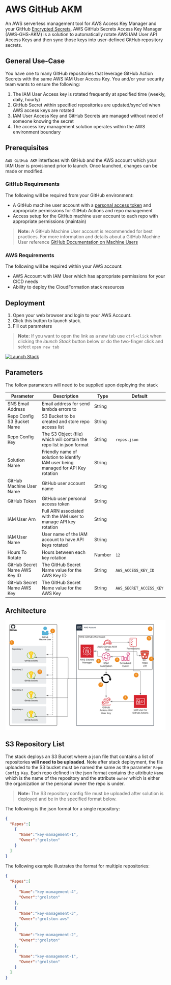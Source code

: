 # AWS GitHub AKM

An AWS serverless management tool for AWS Access Key Manager and your GitHub [Encrypted Secrets](https://docs.github.com/en/actions/reference/encrypted-secrets). AWS GitHub Secrets Access Key Manager (AWS-GHS-AKM) is a solution to automatically rotate AWS IAM User API Access Keys and then sync those keys into user-defined GitHub repository secrets.

## General Use-Case

You have one to many GitHub repositories that leverage GitHub Action Secrets with the same AWS IAM User Access Key. You and/or your security team wants to ensure the following:

1. The IAM User Access key is rotated frequently at specified time (weekly, daily, hourly)
2. GitHub Secret within specified repositories are updated/sync'ed when AWS access keys are rotated
3. IAM User Access Key and GitHub Secrets are managed without need of someone knowing the secret
4. The access key management solution operates within the AWS environment boundary

## Prerequisites

`AWS GitHub AKM` interfaces with GitHub and the AWS account which your IAM User is provisioned prior to launch. Once launched, changes can be made or modified.

### GitHub Requirements

The following will be required from your GitHub environment:

- A GitHub machine user account with a [personal access token](https://github.com/settings/tokens) and appropriate permissions for GitHub Actions and repo management
- Access setup for the GitHub machine user account to each repo with appropriate permissions (maintain)

 > **Note:** A GitHub Machine User account is recommended for best practices. For more information and details about a GitHub Machine User reference [GitHub Documentation on Machine Users](https://docs.github.com/en/developers/overview/managing-deploy-keys#machine-users)

### AWS Requirements

The following will be required within your AWS account:

- AWS Account with IAM User which has appropriate permissions for your CICD needs
- Ability to deploy the CloudFormation stack resources

## Deployment

1. Open your web browser and login to your AWS Account.
2. Click this button to launch stack.
3. Fill out parameters

> **Note:** If you want to open the link as a new tab use `ctrl+click` when clicking the *launch Stack* button below or do the two-finger click and select `open new tab`

[![Launch Stack](https://cdn.rawgit.com/buildkite/cloudformation-launch-stack-button-svg/master/launch-stack.svg)](https://console.aws.amazon.com/cloudformation/home#/stacks/new?templateURL=https://rolston-cloud-library.s3.amazonaws.com/aws-github-akm/aws-github-akm.yml)

## Parameters

The follow parameters will need to be supplied upon deploying the stack

| Parameter | Description | Type | Default |
| --------- | ----------- | ---- | ------- |
| SNS Email Address | Email address for send lambda errors to | String | |
| Repo Config S3 Bucket Name | S3 Bucket to be created and store repo access list | String | |
| Repo Config Key | The S3 Object (file) which will contain the repo list in json format | String | `repos.json` |
| Solution Name | Friendly name of solution to identify IAM user being managed for API Key rotation | String | |
| GitHub Machine User Name | GitHub user account name | String | |
| GitHub Token | GitHub user personal access token | String | |
| IAM User Arn | Full ARN associated with the IAM user to manage API key rotation | String | |
| IAM User Name | User name of the IAM account to have API keys rotated | String |  |
| Hours To Rotate | Hours between each key rotation | Number | `12` |
| GitHub Secret Name AWS Key ID | The GitHub Secret Name value for the AWS Key ID | String | `AWS_ACCESS_KEY_ID` |
| GitHub Secret Name AWS Key | The GitHub Secret Name value for the AWS Key | String | `AWS_SECRET_ACCESS_KEY` |

## Architecture

!["AWS GitHub AKM Architecture"](/docs/images/AWS-GitHub-AKM.png "AWS GitHub AKM Architecture")

## S3 Repository List

The stack deploys an S3 Bucket where a json file that contains a list of repositories **will need to be uploaded**. Note after stack deployment, the file uploaded to the S3 bucket must be named the same as the parameter `Repo Config Key`. Each repo defined in the json format contains the attribute `Name` which is the name of the repository and the attribute `owner` which is either the organization or the personal owner the repo is under.

> **Note:** The S3 repository config file must be uploaded after solution is deployed and be in the specified format below.


The following is the json format for a single repository:

```json
{
  "Repos":[
    {
      "Name":"key-management-1",
      "Owner":"grolston"
    }
  ]
}
```

The following example illustrates the format for multiple repositories:

```json
{
  "Repos":[
    {
      "Name":"key-management-4",
      "Owner":"grolston"
    },
    {
      "Name":"key-management-3",
      "Owner":"grolston-aws"
    },
    {
      "Name":"key-management-2",
      "Owner":"grolston"
    },
    {
      "Name":"key-management-1",
      "Owner":"grolston"
    }
  ]
}
```
